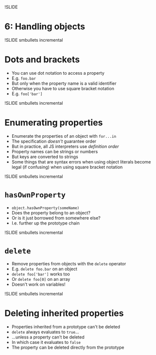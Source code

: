 !SLIDE
# 6: Handling objects

!SLIDE smbullets incremental
# Dots and brackets

* You can use dot notation to access a property
* E.g. `foo.bar`
* But only when the property name is a valid identifier
* Otherwise you have to use square bracket notation
* E.g. `foo['bar']`

!SLIDE smbullets incremental
# Enumerating properties

* Enumerate the properties of an object with `for...in`
* The specification _doesn't_ guarantee order
* But in practice, all JS interpreters use _definition order_
* Property names can be strings or numbers
* But keys are converted to strings
* Some things that are syntax errors when using object literals become legal
  (if confusing) when using square bracket notation

!SLIDE smbullets incremental
# `hasOwnProperty`

* `object.hasOwnProperty(someName)`
* Does the property belong to an object?
* Or is it just borrowed from somewhere else?
* I.e. further up the prototype chain

!SLIDE smbullets incremental
# `delete`

* Remove properties from objects with the `delete` operator
* E.g. `delete foo.bar` on an object
* `delete foo['bar']` works too
* Or `delete foo[0]` on an array
* Doesn't work on variables!

!SLIDE smbullets incremental
# Deleting inherited properties

* Properties inherited from a prototype can't be deleted
* `delete` always evaluates to `true`...
* ...unless a property can't be deleted
* In which case it evaluates to `false`
* The property can be deleted directly from the prototype
